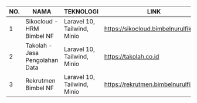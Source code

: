 | NO. 	| NAMA                                              	| TEKNOLOGI                                     	| LINK                                 	|
|-----	|---------------------------------------------------	|-----------------------------------------------	|--------------------------------------	|
|  1  	| Sikocloud - HRM Bimbel NF                       	  | Laravel 10, Tailwind, Minio                     | https://sikocloud.bimbelnurulfikri.id |
|  2  	| Takolah  - Jasa Pengolahan Data                     | Laravel 10, Tailwind, Minio                     | https://takolah.co.id            	    |
|  3  	| Rekrutmen Bimbel NF 	                              | Laravel 10, Tailwind, Minio                     | https://rekrutmen.bimbelnurulfikri.id |

